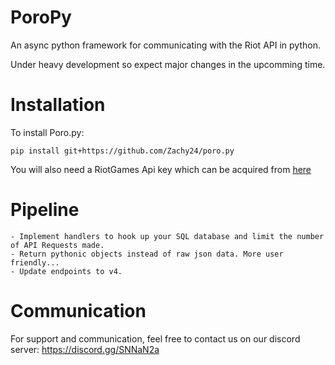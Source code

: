 # PoroPy
An async python framework for communicating with the Riot API in python. 

Under heavy development so expect major changes in the upcomming time.

# Installation
To install Poro.py:
```
pip install git+https://github.com/Zachy24/poro.py
```
You will also need a RiotGames Api key which can be acquired from [here](https://developer.riotgames.com/)

# Pipeline
    - Implement handlers to hook up your SQL database and limit the number of API Requests made.
    - Return pythonic objects instead of raw json data. More user friendly...
    - Update endpoints to v4.
 
# Communication 
For support and communication, feel free to contact us on our discord server:
https://discord.gg/SNNaN2a

